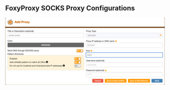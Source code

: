 ## FoxyProxy SOCKS Proxy Configurations

![foxy-proxy-socks-proxy-conf](../img/foxy-proxy-socks-proxy-conf.png)